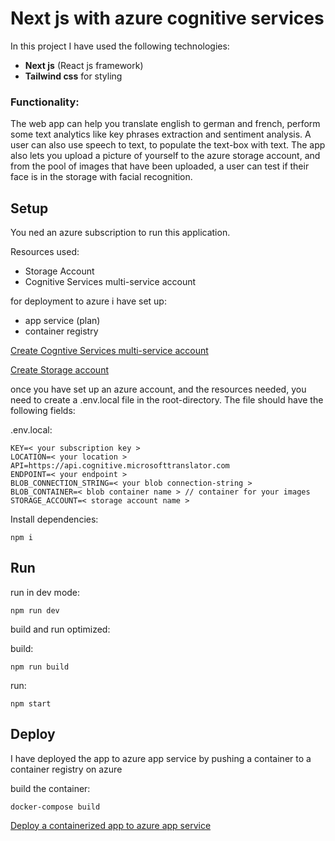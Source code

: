 <h1>Next js with azure cognitive services</h1>

In this project I have used the following technologies: <br>
- **Next js** (React js framework)
- **Tailwind css** for styling

<h3>Functionality:</h3>
The web app can help you translate english to german and french, perform some text analytics like key phrases extraction and sentiment analysis.
A user can also use speech to text, to populate the text-box with text.
The app also lets you upload a picture of yourself to the azure storage account, and from the pool of images that have been uploaded, a user can test if their face is in the storage with facial recognition.

<h2>Setup</h2>

You ned an azure subscription to run this application.

Resources used:<br>
- Storage Account <br>
- Cognitive Services multi-service account
    
for deployment to azure i have set up: <br>
- app service (plan) <br>
- container registry


<a href='https://docs.microsoft.com/en-us/azure/cognitive-services/cognitive-services-apis-create-account?tabs=multiservice'>Create Cogntive Services multi-service account</a>


<a href='https://docs.microsoft.com/en-us/azure/storage/common/storage-account-create?tabs=azure-portal'>Create Storage account</a>


once you have set up an azure account, and the resources needed, you need to create a .env.local file in the root-directory.
The file should have the following fields:
    
.env.local:
    
    KEY=< your subscription key >
    LOCATION=< your location >
    API=https://api.cognitive.microsofttranslator.com
    ENDPOINT=< your endpoint >
    BLOB_CONNECTION_STRING=< your blob connection-string >
    BLOB_CONTAINER=< blob container name > // container for your images
    STORAGE_ACCOUNT=< storage account name > 
    
Install dependencies: 

    npm i


<h2>Run</h2>
run in dev mode: 
    
    npm run dev
build and run optimized:

build:
    
    npm run build
run:
    
    npm start
    
    
<h2>Deploy</h2>
I have deployed the app to azure app service by pushing a container to a container registry on azure <br>


build the container:

    docker-compose build
    
<a href='https://code.visualstudio.com/docs/containers/app-service'>Deploy a containerized app to azure app service</a>
    
